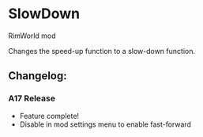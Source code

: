 # SlowDown
RimWorld mod

Changes the speed-up function to a slow-down function.

## Changelog:

### A17 Release
* Feature complete!
* Disable in mod settings menu to enable fast-forward
